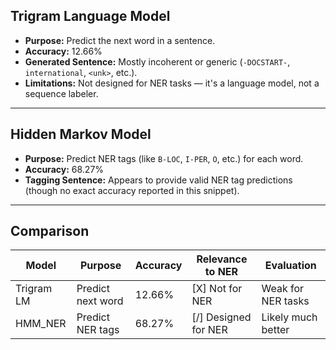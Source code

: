## Trigram Language Model

- **Purpose:** Predict the next word in a sentence.
- **Accuracy:** 12.66%
- **Generated Sentence:** Mostly incoherent or generic (`-DOCSTART-`, `international`, `<unk>`, etc.).
- **Limitations:** Not designed for NER tasks — it's a language model, not a sequence labeler.

---

## Hidden Markov Model 

- **Purpose:** Predict NER tags (like `B-LOC`, `I-PER`, `O`, etc.) for each word.
- **Accuracy:** 68.27%
- **Tagging Sentence:** Appears to provide valid NER tag predictions (though no exact accuracy reported in this snippet).

---

## Comparison

| Model        | Purpose            | Accuracy      | Relevance to NER     | Evaluation             |
|--------------|--------------------|---------------|-----------------------|-------------------------|
| Trigram LM   | Predict next word  | 12.66%        | [X] Not for NER         | Weak for NER tasks      |
| HMM_NER      | Predict NER tags   | 68.27%        | [/] Designed for NER    | Likely much better      |
